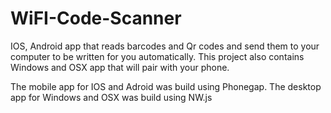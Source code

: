 # WiFI-Code-Scanner
IOS, Android app that reads barcodes and Qr codes and send them to your computer to be written for you automatically. This project also contains Windows and OSX app that will pair with your phone.

The mobile app for IOS and Adroid was build using Phonegap. 
The desktop app for Windows and OSX was build using NW.js 
